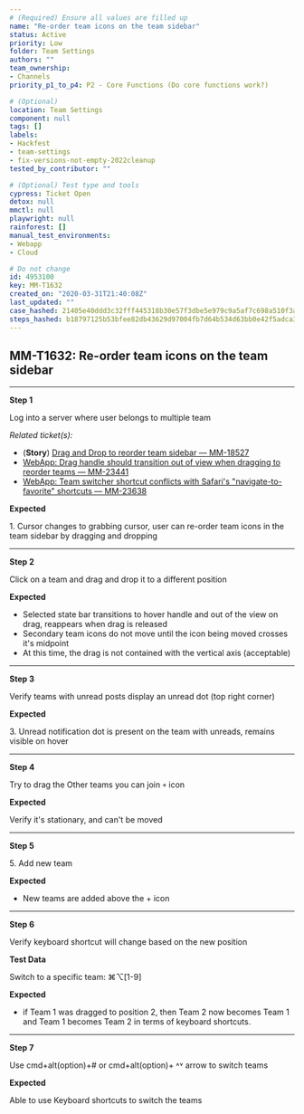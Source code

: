```yaml
---
# (Required) Ensure all values are filled up
name: "Re-order team icons on the team sidebar"
status: Active
priority: Low
folder: Team Settings
authors: ""
team_ownership: 
- Channels
priority_p1_to_p4: P2 - Core Functions (Do core functions work?)

# (Optional)
location: Team Settings
component: null
tags: []
labels: 
- Hackfest
- team-settings
- fix-versions-not-empty-2022cleanup
tested_by_contributor: ""

# (Optional) Test type and tools
cypress: Ticket Open
detox: null
mmctl: null
playwright: null
rainforest: []
manual_test_environments: 
- Webapp
- Cloud

# Do not change
id: 4953100
key: MM-T1632
created_on: "2020-03-31T21:40:08Z"
last_updated: ""
case_hashed: 21405e40ddd3c32fff445318b30e57f3dbe5e979c9a5af7c698a510f3ac6fae3b010ef6f7bc48fe68c8116af5a5b0dd0
steps_hashed: b18797125b53bfee82db43629d97004fb7d64b534d63bb0e42f5adca3c3e5437bf3840eb5d5d7d744bdde8eece66a585
---
```


<!-- (Auto-generated) Based on frontmatter's "key" and "name" -->

## MM-T1632: Re-order team icons on the team sidebar

---

**Step 1**

Log into a server where user belongs to multiple team

_Related ticket(s):_

- (**Story**) [Drag and Drop to reorder team sidebar — MM-18527](https://mattermost.atlassian.net/browse/MM-18527)
- [WebApp: Drag handle should transition out of view when dragging to reorder teams — MM-23441](https://mattermost.atlassian.net/browse/MM-23441)
- [WebApp: Team switcher shortcut conflicts with Safari's "navigate-to-favorite" shortcuts — MM-23638](https://mattermost.atlassian.net/browse/MM-23638)

**Expected**

1\. Cursor changes to grabbing cursor, user can re-order team icons in the team sidebar by dragging and dropping

---

**Step 2**

Click on a team and drag and drop it to a different position

**Expected**

- Selected state bar transitions to hover handle and out of the view on drag, reappears when drag is released
- Secondary team icons do not move until the icon being moved crosses it's midpoint
- At this time, the drag is not contained with the vertical axis (acceptable)

---

**Step 3**

Verify teams with unread posts display an unread dot (top right corner)

**Expected**

3\. Unread notification dot is present on the team with unreads, remains visible on hover

---

**Step 4**

Try to drag the Other teams you can join `+` icon

**Expected**

Verify it's stationary, and can't be moved

---

**Step 5**

5\. Add new team

**Expected**

- New teams are added above the + icon

---

**Step 6**

Verify keyboard shortcut will change based on the new position

**Test Data**

Switch to a specific team: ⌘⌥\[1-9]

**Expected**

- if Team 1 was dragged to position 2, then Team 2 now becomes Team 1 and Team 1 becomes Team 2 in terms of keyboard shortcuts.

---

**Step 7**

Use cmd+alt(option)+# or cmd+alt(option)+ ˄˅ arrow to switch teams

**Expected**

Able to use Keyboard shortcuts to switch the teams
